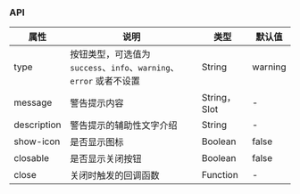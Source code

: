 ### API
| 属性          | 说明                                                 | 类型          | 默认值     |
|-------------|----------------------------------------------------|-------------|---------|
| type        | 按钮类型，可选值为 `success`、`info`、`warning`、`error` 或者不设置 | String      | warning |
| message     | 警告提示内容                                             | String，Slot | -       |
| description | 警告提示的辅助性文字介绍                                       | String      | -       |
| show-icon   | 是否显示图标                                             | Boolean     | false   |
| closable    | 是否显示关闭按钮                                           | Boolean     | false   |
| close       | 关闭时触发的回调函数                                         | Function    | -       |